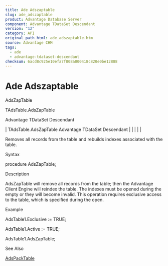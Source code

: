 ```yaml
---
title: Ade Adszaptable
slug: ade_adszaptable
product: Advantage Database Server
component: Advantage TDataSet Descendant
version: "12"
category: API
original_path_html: ade_adszaptable.htm
source: Advantage CHM
tags:
  - ade
  - advantage-tdataset-descendant
checksum: 6acd8c925e10efa7f808a000418c820e0be12888
---
```


# Ade Adszaptable

AdsZapTable

TAdsTable.AdsZapTable

Advantage TDataSet Descendant

| TAdsTable.AdsZapTable  Advantage TDataSet Descendant |  |  |  |  |

Removes all records from the table and rebuilds indexes associated with the table.

Syntax

procedure AdsZapTable;

Description

AdsZapTable will remove all records from the table; then the Advantage Client Engine will reindex the table. The indexes must be opened during the empty or they will become invalid. This operation requires exclusive access to the table, which is specified during the open.

Example

AdsTable1.Exclusive := TRUE;

AdsTable1.Active := TRUE;

AdsTable1.AdsZapTable;

See Also

[AdsPackTable](ade_adspacktable.md)
